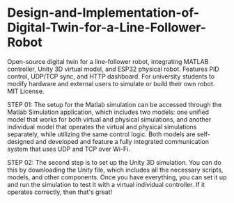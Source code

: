 # Design-and-Implementation-of-Digital-Twin-for-a-Line-Follower-Robot
Open-source digital twin for a line-follower robot, integrating MATLAB controller, Unity 3D virtual model, and ESP32 physical robot. Features PID control, UDP/TCP sync, and HTTP dashboard. For university students to modify hardware and external users to simulate or build their own robot. MIT License.

STEP 01: The setup for the Matlab simulation can be accessed through the Matlab Simulation application, which includes two models: one unified model that works for both virtual and physical simulations, and another individual model that operates the virtual and physical simulations separately, while utilizing the same control logic. Both models are self-designed and developed and feature a fully integrated communication system that uses UDP and TCP over Wi-Fi.

 STEP 02: The second step is to set up the Unity 3D simulation. You can do this by downloading the Unity file, which includes all the necessary scripts, models, and other components. Once you have everything, you can set it up and run the simulation to test it with a virtual individual controller. If it operates correctly, then that's great!
